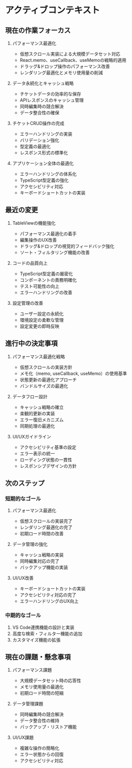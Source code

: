 # アクティブコンテキスト

## 現在の作業フォーカス

1. パフォーマンス最適化
   - 仮想スクロール実装による大規模データセット対応
   - React.memo、useCallback、useMemoの戦略的適用
   - ドラッグ&ドロップ操作のパフォーマンス改善
   - レンダリング最適化とメモリ使用量の削減

2. データ永続化とキャッシュ戦略
   - チケットデータの効率的な保存
   - APIレスポンスのキャッシュ管理
   - 同時編集時の競合解決
   - データ整合性の確保

3. チケットCRUD操作の完成
   - エラーハンドリングの実装
   - バリデーション強化
   - 型定義の最適化
   - レスポンス形式の標準化

4. アプリケーション全体の最適化
   - エラーハンドリングの体系化
   - TypeScript型定義の強化
   - アクセシビリティ対応
   - キーボードショートカットの実装

## 最近の変更

1. TableViewの機能強化
   - パフォーマンス最適化の着手
   - 編集操作のUX改善
   - ドラッグ&ドロップの視覚的フィードバック強化
   - ソート・フィルタリング機能の改善

2. コードの品質向上
   - TypeScript型定義の厳密化
   - コンポーネントの責務明確化
   - テスト可能性の向上
   - エラーハンドリングの改善

3. 設定管理の改善
   - ユーザー設定の永続化
   - 環境設定の柔軟な管理
   - 設定変更の即時反映

## 進行中の決定事項

1. パフォーマンス最適化戦略
   - 仮想スクロールの実装方針
   - メモ化（memo, useCallback, useMemo）の使用基準
   - 状態更新の最適化アプローチ
   - バンドルサイズの最適化

2. データフロー設計
   - キャッシュ戦略の確立
   - 楽観的更新の実装
   - エラー復旧メカニズム
   - 同期処理の最適化

3. UI/UXガイドライン
   - アクセシビリティ基準の設定
   - エラー表示の統一
   - ローディング状態の一貫性
   - レスポンシブデザインの方針

## 次のステップ

### 短期的なゴール
1. パフォーマンス最適化
   - 仮想スクロールの実装完了
   - レンダリング最適化の完了
   - 初期ロード時間の改善
   
2. データ管理の強化
   - キャッシュ戦略の実装
   - 同時編集対応の完了
   - バックアップ機能の実装

3. UI/UX改善
   - キーボードショートカットの実装
   - アクセシビリティ対応の完了
   - エラーハンドリングのUX向上

### 中期的なゴール
1. VS Code連携機能の設計と実装
2. 高度な検索・フィルター機能の追加
3. カスタマイズ機能の拡張

## 現在の課題・懸念事項

1. パフォーマンス課題
   - 大規模データセット時の応答性
   - メモリ使用量の最適化
   - 初期ロード時間の短縮

2. データ管理課題
   - 同時編集時の競合解決
   - データ整合性の維持
   - バックアップ・リストア機能

3. UI/UX課題
   - 複雑な操作の簡略化
   - エラー状態からの回復
   - アクセシビリティ対応
